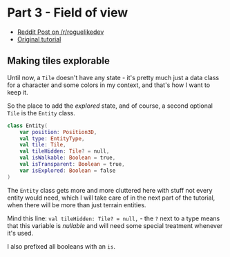 # Part 3 - Field of view

- [Reddit Post on /r/roguelikedev](https://old.reddit.com/r/roguelikedev/comments/hif9df/roguelikedev_does_the_complete_roguelike_tutorial/)
- [Original tutorial](http://rogueliketutorials.com/tutorials/tcod/v2/part-4/)

## Making tiles explorable

Until now, a `Tile` doesn't have any state - it's pretty much just a data class for a character and some colors
in my context, and that's how I want to keep it.  

So the place to add the _explored_ state, and of course, a second optional `Tile` is the `Entity` class.
```kotlin
class Entity(
    var position: Position3D,
    val type: EntityType,
    val tile: Tile,
    val tileHidden: Tile? = null,
    val isWalkable: Boolean = true,
    val isTransparent: Boolean = true,
    var isExplored: Boolean = false
)
```
The `Entity` class gets more and more cluttered here with stuff not every entity would need, 
which I will take care of in the next part of the tutorial, when there will be more than just terrain entities.

Mind this line: `val tileHidden: Tile? = null,` - the `?` next to a type means that this variable is _nullable_ and
will need some special treatment whenever it's used.

I also prefixed all booleans with an `is`.

